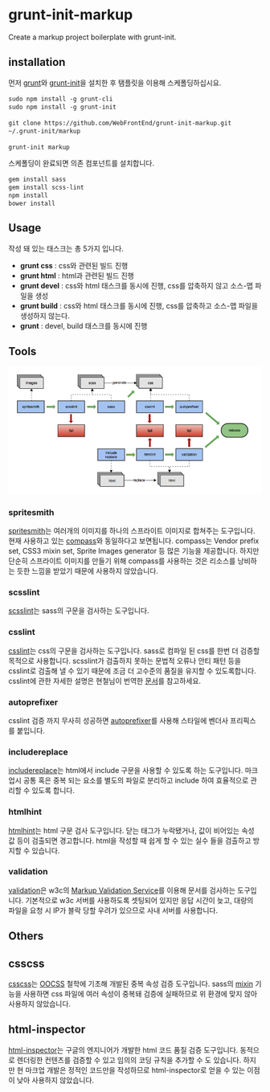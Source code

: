 # grunt-init-markup

Create a markup project boilerplate with grunt-init.

## installation

먼저 [grunt](http://gruntjs.com/)와 [grunt-init](https://github.com/gruntjs/grunt-init)을 설치한 후 탬플릿을 이용해 스케폴딩하십시요.

```
sudo npm install -g grunt-cli
sudo npm install -g grunt-init

git clone https://github.com/WebFrontEnd/grunt-init-markup.git ~/.grunt-init/markup

grunt-init markup
```

스케폴딩이 완료되면 의존 컴포넌트를 설치합니다.

```
gem install sass
gem install scss-lint
npm install
bower install
```

## Usage

작성 돼 있는 태스크는 총 5가지 입니다.

* **grunt css** : css와 관련된 빌드 진행
* **grunt html** : html과 관련된 빌드 진행
* **grunt devel** : css와 html 태스크를 동시에 진행, css를 압축하지 않고 소스-맵 파일을 생성
* **grunt build** : css와 html 태스크를 동시에 진행, css를 압축하고 소스-맵 파일을 생성하지 않는다.
* **grunt** : devel, build 태스크를 동시에 진행

## Tools
![build process of markup](https://raw.githubusercontent.com/WebFrontEnd/grunt-init-markup/master/build_process.png)

### spritesmith

[spritesmith](https://github.com/Ensighten/spritesmith)는 여러개의 이미지를 하나의 스프라이트 이미지로 합쳐주는 도구입니다.
현재 사용하고 있는 [compass](http://compass-style.org/)와 동일하다고 보면됩니다. compass는 Vendor prefix set, CSS3 mixin set, Sprite Images generator 등 많은 기능을 제공합니다.
하지만 단순히 스프라이트 이미지를 만들기 위해 compass를 사용하는 것은 리소스를 낭비하는 듯한 느낌을 받았기 때문에 사용하지 않았습니다.

### scsslint

[scsslint](https://github.com/causes/scss-lint)는 sass의 구문을 검사하는 도구입니다.

### csslint

[csslint](http://csslint.net/)는 css의 구문을 검사하는 도구입니다. sass로 컴파일 된 css를 한번 더 검증할 목적으로 사용합니다.
scsslint가 검출하지 못하는 문법적 오류나 안티 패턴 등을 csslint로 검출해 낼 수 있기 때문에 조금 더 고수준의 품질을 유지할 수 있도록합니다.
csslint에 관한 자세한 설명은 현철님이 번역한 [문서](https://github.com/hyunchulkwak/csslint/wiki/%EA%B7%9C%EC%B9%99)를 참고하세요.

### autoprefixer

csslint 검증 까지 무사히 성공하면 [autoprefixer](https://github.com/postcss/autoprefixer)를 사용해 스타일에 벤더사 프리픽스를 붙입니다.

### includereplace

[includereplace](https://github.com/alanshaw/grunt-include-replace)는 html에서 include 구문을 사용할 수 있도록 하는 도구입니다.
마크업시 공통 혹은 중복 되는 요소를 별도의 파일로 분리하고 include 하여 효율적으로 관리할 수 있도록 합니다.

### htmlhint

[htmlhint](http://htmlhint.com/)는 html 구문 검사 도구입니다.
닫는 태그가 누락됐거나, 값이 비어있는 속성 값 등이 검출되면 경고합니다.
html을 작성할 때 쉽게 할 수 있는 실수 들을 검출하고 방지할 수 있습니다.

### validation

[validation](https://github.com/praveenvijayan/grunt-html-validation)은 w3c의 [Markup Validation Service](http://validator.w3.org/)를 이용해 문서를 검사하는 도구입니다.
기본적으로 w3c 서버를 사용하도록 셋팅되어 있지만 응답 시간이 늦고, 대량의 파일을 요청 시 IP가 블락 당할 우려가 있으므로 사내 서버를 사용합니다.

## Others

## csscss

[csscss](http://zmoazeni.github.io/csscss/)는 [OOCSS](http://oocss.org/) 철학에 기초해 개발된 중복 속성 검증 도구입니다.
sass의 [mixin](http://www.sass-lang.com/documentation/file.SASS_REFERENCE.html#mixins) 기능을 사용하면 css 파일에 여러 속성이 중복돼 검증에 실패하므로 위 환경에 맞지 않아 사용하지 않았습니다.

## html-inspector

[html-inspector](https://github.com/philipwalton/html-inspector)는 구글의 엔지니어가 개발한 html 코드 품질 검증 도구입니다. 동적으로 렌더링한 컨텐츠를 검증할 수 있고 임의의 코딩 규칙을 추가할 수 도 있습니다.
하지만 현 마크업 개발은 정적인 코드만을 작성하므로 html-inspector로 얻을 수 있는 이점이 낮아 사용하지 않았습니다.
